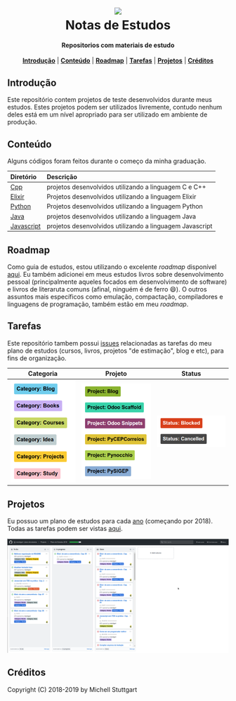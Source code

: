 <h1 align="center">
<br>
<a name="top" href="https://github.com/mstuttgart/plano-de-estudos"><img src="https://emojipedia-us.s3.dualstack.us-west-1.amazonaws.com/thumbs/120/emojione/178/seedling_1f331.png"></a>
<br>
Notas de Estudos
<br>
</h1>

<h4 align="center">Repositorios com materiais de estudo</h4>

<p align="center">
<b><a href="#introdução">Introdução</a></b>
|
<b><a href="#conteúdo">Conteúdo</a></b>
|
<b><a href="#roadmap">Roadmap</a></b>
|
<b><a href="#tarefas">Tarefas</a></b>
|
<b><a href="#projetos">Projetos</a></b>
|
<b><a href="#créditos">Créditos</a></b>
</p>

## Introdução

Este repositório contem projetos de teste desenvolvidos durante meus estudos. Estes projetos podem ser utilizados livremente, contudo nenhum deles está em um nível apropriado para ser utilizado em ambiente de produção.

## Conteúdo

Alguns códigos foram feitos durante o começo da minha graduação. 

| Diretório                  | Descrição                                                |
| :------------------------- | :------------------------------------------------------- |
| [Cpp](cpp/)                | projetos desenvolvidos utilizando a linguagem C e C++    |
| [Elixir](elixir/)          | Projetos desenvolvidos utilizando a linguagem Elixir     |
| [Python](python/)          | Projetos desenvolvidos utilizando a linguagem Python     |
| [Java](java/)              | projetos desenvolvidos utilizando a linguagem Java       |
| [Javascript](javascript/) | projetos desenvolvidos utilizando a linguagem Javascript |

## Roadmap

Como guia de estudos, estou utilizando o excelente *roadmap* disponível [aqui](https://github.com/kamranahmedse/developer-roadmap). Eu também adicionei em meus estudos livros sobre desenvolvimento pessoal (principalmente aqueles focados em desenvolvimento de software) e livros de literaruta comuns (afinal, ninguém é de ferro :smile:). O outros assuntos mais específicos como emulação, compactação, compiladores e linguagens de programação, também estão em meu *roadmap*.

## Tarefas

Este repositório tambem possui [issues](https://github.com/mstuttgart/plano-de-estudos/issues) relacionadas as tarefas do meu plano de estudos (cursos, livros, projetos "de estimação", blog e etc), para fins de organização. 

|       Categoria       |         Projeto         |         Status         |
| :-------------------: | :---------------------: | :--------------------: |
| ![](./.img/categ.png) | ![](./.img/project.png) | ![](./.img/status.png) |


## Projetos

Eu possuo um plano de estudos para cada [ano](https://github.com/mstuttgart/plano-de-estudos/projects) (começando por 2018). Todas as tarefas podem ser vistas [aqui](https://github.com/mstuttgart/estudos/projects/2?fullscreen=true).

![](./.img/projetos.png)

## Créditos

Copyright (C) 2018-2019 by Michell Stuttgart
